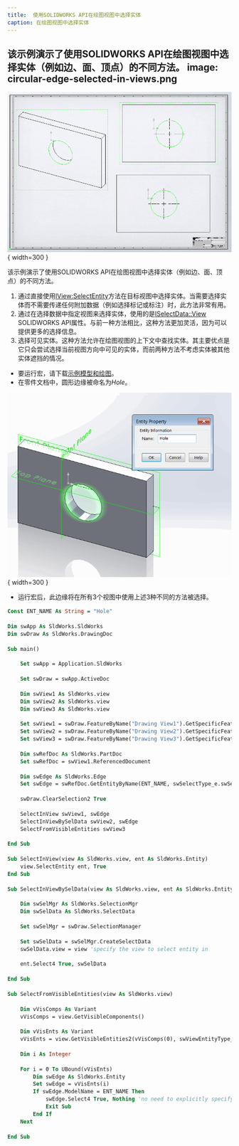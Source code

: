 ```yaml
---
title:  使用SOLIDWORKS API在绘图视图中选择实体
caption: 在绘图视图中选择实体
---
```

 该示例演示了使用SOLIDWORKS API在绘图视图中选择实体（例如边、面、顶点）的不同方法。
image: circular-edge-selected-in-views.png
---
![在3个绘图视图中选择了命名边](circular-edge-selected-in-views.png){ width=300 }

该示例演示了使用SOLIDWORKS API在绘图视图中选择实体（例如边、面、顶点）的不同方法。

1. 通过直接使用[IView:SelectEntity](https://help.solidworks.com/2012/english/api/sldworksapi/SolidWorks.Interop.sldworks~SolidWorks.Interop.sldworks.IView~SelectEntity.html)方法在目标视图中选择实体。当需要选择实体而不需要传递任何附加数据（例如选择标记或标注）时，此方法非常有用。
2. 通过在选择数据中指定视图来选择实体，使用的是[ISelectData::View](https://help.solidworks.com/2012/english/api/sldworksapi/SolidWorks.Interop.sldworks~SolidWorks.Interop.sldworks.ISelectData~View.html) SOLIDWORKS API属性。与前一种方法相比，这种方法更加灵活，因为可以提供更多的选择信息。
3. 选择可见实体。这种方法允许在绘图视图的上下文中查找实体。其主要优点是它只会尝试选择当前视图方向中可见的实体，而前两种方法不考虑实体被其他实体遮挡的情况。

* 要运行宏，请下载[示例模型和绘图](plate-with-hole.zip)。
* 在零件文档中，圆形边缘被命名为*Hole*。

![在SOLIDWORKS零件中命名的边缘](named-edge.png){ width=300 }

* 运行宏后，此边缘将在所有3个视图中使用上述3种不同的方法被选择。

~~~ vb
Const ENT_NAME As String = "Hole"

Dim swApp As SldWorks.SldWorks
Dim swDraw As SldWorks.DrawingDoc

Sub main()

    Set swApp = Application.SldWorks
    
    Set swDraw = swApp.ActiveDoc
    
    Dim swView1 As SldWorks.view
    Dim swView2 As SldWorks.view
    Dim swView3 As SldWorks.view
    
    Set swView1 = swDraw.FeatureByName("Drawing View1").GetSpecificFeature()
    Set swView2 = swDraw.FeatureByName("Drawing View2").GetSpecificFeature()
    Set swView3 = swDraw.FeatureByName("Drawing View3").GetSpecificFeature()
    
    Dim swRefDoc As SldWorks.PartDoc
    Set swRefDoc = swView1.ReferencedDocument
    
    Dim swEdge As SldWorks.Edge
    Set swEdge = swRefDoc.GetEntityByName(ENT_NAME, swSelectType_e.swSelEDGES)
    
    swDraw.ClearSelection2 True
    
    SelectInView swView1, swEdge
    SelectInViewBySelData swView2, swEdge
    SelectFromVisibleEntities swView3
    
End Sub

Sub SelectInView(view As SldWorks.view, ent As SldWorks.Entity)
    view.SelectEntity ent, True
End Sub

Sub SelectInViewBySelData(view As SldWorks.view, ent As SldWorks.Entity)
    
    Dim swSelMgr As SldWorks.SelectionMgr
    Dim swSelData As SldWorks.SelectData
    
    Set swSelMgr = swDraw.SelectionManager
    
    Set swSelData = swSelMgr.CreateSelectData
    swSelData.view = view 'specify the view to select entity in
    
    ent.Select4 True, swSelData
    
End Sub

Sub SelectFromVisibleEntities(view As SldWorks.view)
    
    Dim vVisComps As Variant
    vVisComps = view.GetVisibleComponents()
    
    Dim vVisEnts As Variant
    vVisEnts = view.GetVisibleEntities2(vVisComps(0), swViewEntityType_e.swViewEntityType_Edge)
    
    Dim i As Integer
    
    For i = 0 To UBound(vVisEnts)
        Dim swEdge As SldWorks.Entity
        Set swEdge = vVisEnts(i)
        If swEdge.ModelName = ENT_NAME Then
            swEdge.Select4 True, Nothing 'no need to explicitly specify the view to select in as pointer to the entity already belongs to the view
            Exit Sub
        End If
    Next
    
End Sub
~~~